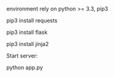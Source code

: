 environment rely on python >= 3.3, pip3 


pip3 install requests

pip3 install flask

pip3 install jinja2


Start server:


python app.py
